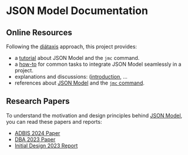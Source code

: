 # JSON Model Documentation

## Online Resources

Following the [diátaxis](https://diataxis.fr/) approach, this project provides:

- a [tutorial](TUTO.md) about JSON Model and the `jmc` command.
- a [how-to](HOWTO.md) for common tasks to integrate JSON Model seamlessly in a project.
- explanations and discussions: ([introduction](README.md), …
- references about [JSON Model](SPEC.md) and the [`jmc` command](jmc.md).

## Research Papers

To understand the motivation and design principles behind [JSON Model](https://json-model.org/),
you can read these papers and reports:

- [ADBIS 2024 Paper](https://www.cri.minesparis.psl.eu/classement/doc/A-817.pdf)
- [DBA 2023 Paper](https://www.cri.minesparis.psl.eu/classement/doc/A-794.pdf)
- [Initial Design 2023 Report](https://www.cri.minesparis.psl.eu/classement/doc/A-795.pdf)
